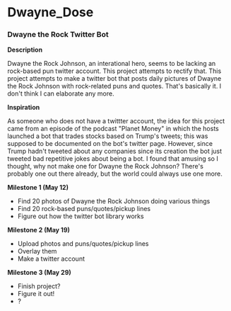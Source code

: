 # Dwayne_Dose
<h3> Dwayne the Rock Twitter Bot</h3>
<strong> Description </strong>
<p>
Dwayne the Rock Johnson, an interational hero, seems to be lacking an rock-based pun twitter account. This project attempts to rectify that. This project attempts to make a twitter bot that posts daily pictures of Dwayne the Rock Johnson with rock-related puns and quotes. That's basically it. I don't think I can elaborate any more.  
</p>

<strong> Inspiration </strong>
<p>
As someone who does not have a twittter account, the idea for this project came from an episode of the podcast "Planet Money" in which the hosts launched a bot that trades stocks based on Trump's tweets; this was supposed to be documented on the bot's twitter page. However, since Trump hadn't tweeted about any companies since its creation the bot just tweeted bad repetitive jokes about being a bot. I found that amusing so I thought, why not make one for Dwayne the Rock Johnson? There's probably one out there already, but the world could always use one more. 
</p>
<strong> Milestone 1 (May 12)</strong> 

<ul>
<li>Find 20 photos of Dwayne the Rock Johnson doing various things </li>
<li>Find 20 rock-based puns/quotes/pickup lines</li>
<li>Figure out how the twitter bot library works </li>
</ul>

<strong> Milestone 2 (May 19) </strong>
<ul>
<li>Upload photos and puns/quotes/pickup lines </li>
<li>Overlay them</li>
<li>Make a twitter account</li>
</ul>
<strong> Milestone 3 (May 29)</strong>
<ul>
<li> Finish project? </li>
<li> Figure it out!</li>
<li>?</li>
</ul>
